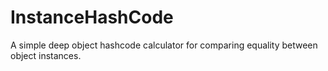 # InstanceHashCode

A simple deep object hashcode calculator for comparing equality between object instances.
